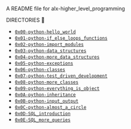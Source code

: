A README file for alx-higher_level_programming

DIRECTORIES 📁
- [`0x00-python-hello_world`](./0x00-python-hello_world)
- [`0x01-python-if_else_loops_functions`](./0x01-python-if_else_loops_functions)
- [`0x02-python-import_modules`](./0x02-python-import_modules)
- [`0x03-python-data_structures`](./0x03-python-data_structures)
- [`0x04-python-more_data_structures`](./0x04-python-more_data_structures)
- [`0x05-python-exceptions`](./0x05-python-exceptions)
- [`0x06-python-classes`](./0x06-python-classes)
- [`0x07-python-test_driven_development`](./0x07-python-test_driven_development)
- [`0x08-python-more_classes`](./0x08-python-more_classes)
- [`0x09-python-everything_is_object`](./0x09-python-everything_is_object)
- [`0x0A-python-inheritance`](./0x0A-python-inheritance)
- [`0x0B-python-input_output`](./0x0B-python-input_output)
- [`0x0C-python-almost_a_circle`](./0x0C-python-almost_a_circle)
- [`0x0D-SQL_introduction`](./0x0D-SQL_introduction)
- [`0x0E-SQL_more_queries`](./0x0E-SQL_more_queries)

